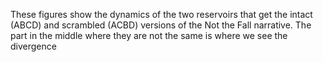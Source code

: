 These figures show the dynamics of the two reservoirs that get the intact (ABCD) and scrambled (ACBD) versions of the Not the Fall narrative.
The part in the middle where they are not the same is where we see the divergence
